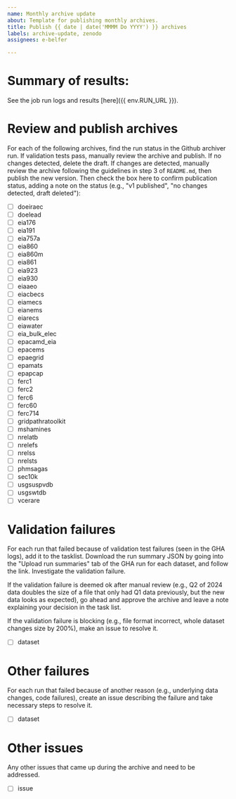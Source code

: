 ```yaml
---
name: Monthly archive update
about: Template for publishing monthly archives.
title: Publish {{ date | date('MMMM Do YYYY') }} archives
labels: archive-update, zenodo
assignees: e-belfer

---
```


# Summary of results:
See the job run logs and results [here]({{ env.RUN_URL }}).

# Review and publish archives

For each of the following archives, find the run status in the Github archiver run. If validation tests pass, manually review the archive and publish. If no changes detected, delete the draft. If changes are detected, manually review the archive following the guidelines in step 3 of `README.md`, then publish the new version. Then check the box here to confirm publication status, adding a note on the status (e.g., "v1 published", "no changes detected, draft deleted"):

- [ ] doeiraec
- [ ] doelead
- [ ] eia176
- [ ] eia191
- [ ] eia757a
- [ ] eia860
- [ ] eia860m
- [ ] eia861
- [ ] eia923
- [ ] eia930
- [ ] eiaaeo
- [ ] eiacbecs
- [ ] eiamecs
- [ ] eianems
- [ ] eiarecs
- [ ] eiawater
- [ ] eia_bulk_elec
- [ ] epacamd_eia
- [ ] epacems
- [ ] epaegrid
- [ ] epamats
- [ ] epapcap
- [ ] ferc1
- [ ] ferc2
- [ ] ferc6
- [ ] ferc60
- [ ] ferc714
- [ ] gridpathratoolkit
- [ ] mshamines
- [ ] nrelatb
- [ ] nrelefs
- [ ] nrelss
- [ ] nrelsts
- [ ] phmsagas
- [ ] sec10k
- [ ] usgsuspvdb
- [ ] usgswtdb
- [ ] vcerare

# Validation failures
For each run that failed because of validation test failures (seen in the GHA logs), add it to the tasklist. Download the run summary JSON by going into the "Upload run summaries" tab of the GHA run for each dataset, and follow the link. Investigate the validation failure.

If the validation failure is deemed ok after manual review (e.g., Q2 of 2024 data doubles the size of a file that only had Q1 data previously, but the new data looks as expected), go ahead and approve the archive and leave a note explaining your decision in the task list.

If the validation failure is blocking (e.g., file format incorrect, whole dataset changes size by 200%), make an issue to resolve it.

- [ ] dataset

# Other failures
For each run that failed because of another reason (e.g., underlying data changes, code failures), create an issue describing the failure and take necessary steps to resolve it.

- [ ] dataset

# Other issues
Any other issues that came up during the archive and need to be addressed.

- [ ] issue

